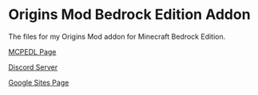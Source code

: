 # Origins Mod Bedrock Edition Addon

The files for my Origins Mod addon for Minecraft Bedrock Edition.

[MCPEDL Page](https://mcpedl.com/origins-mod-bedrock-edition-addon)

[Discord Server](https://discord.gg/Mypr3MqpcP)

[Google Sites Page](https://sites.google.com/view/origins-addon)

